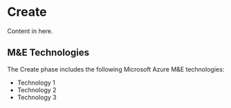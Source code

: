 # Create

Content in here.

## M&E Technologies

The Create phase includes the following Microsoft Azure M&E technologies:

- Technology 1
- Technology 2
- Technology 3